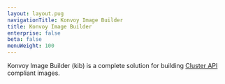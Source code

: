 ```yaml
---
layout: layout.pug
navigationTitle: Konvoy Image Builder
title: Konvoy Image Builder
enterprise: false
beta: false
menuWeight: 100
---
```


Konvoy Image Builder (kib) is a complete solution for building
[Cluster API](https://cluster-api.sigs.k8s.io/) compliant images.
